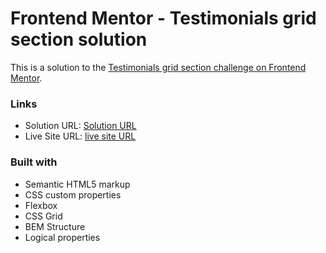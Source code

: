 # Frontend Mentor - Testimonials grid section solution

This is a solution to the [Testimonials grid section challenge on Frontend Mentor](https://www.frontendmentor.io/challenges/testimonials-grid-section-Nnw6J7Un7). 

### Links

- Solution URL: [Solution URL](https://www.frontendmentor.io/solutions/testimonials-grid-section-using-css-grid-SyHGrOHHq)
- Live Site URL: [live site URL](https://merhanmostafa47.github.io/Testimonials-grid-section/)

### Built with

- Semantic HTML5 markup
- CSS custom properties
- Flexbox
- CSS Grid
- BEM Structure
- Logical properties

